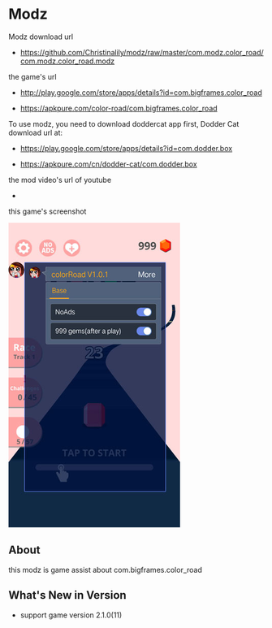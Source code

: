 # Modz

Modz download url 

* https://github.com/Christinalily/modz/raw/master/com.modz.color_road/com.modz.color_road.modz

the game's url

* http://play.google.com/store/apps/details?id=com.bigframes.color_road

* https://apkpure.com/color-road/com.bigframes.color_road

To use modz, you need to download doddercat app first, Dodder Cat download url at:

* https://play.google.com/store/apps/details?id=com.dodder.box

* https://apkpure.com/cn/dodder-cat/com.dodder.box
                      
the mod video's url of youtube

* 

this game's screenshot

![](https://github.com/Christinalily/modz/blob/master/com.modz.color_road/screenshot/modz.jpg)


## About

this modz is game assist about com.bigframes.color_road

## What's New in Version

* support game version 2.1.0(11) 
